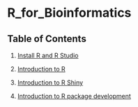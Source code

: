# R_for_Bioinformatics

## Table of Contents

1.  [Install R and R Studio](https://github.com/HibaBenAribi/R_for_Beginners/blob/main/Introduction%20to%20R/Install%20R%20and%20R%20Studio.md)
2.  [Introduction to R](https://github.com/HibaBenAribi/R_for_Beginners/tree/main/Introduction%20to%20R)

3.  [Introduction to R Shiny](https://github.com/HibaBenAribi/R_for_Beginners/tree/main/Introduction%20to%20R%20Shiny)

4.  [Introduction to R package development](https://github.com/HibaBenAribi/R_for_Beginners)
   
